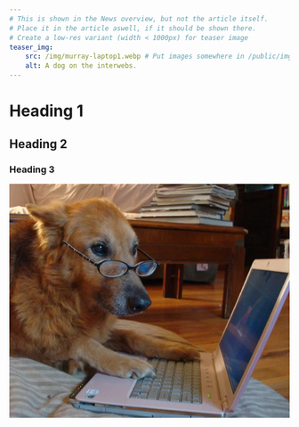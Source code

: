 ```yaml
---
# This is shown in the News overview, but not the article itself.
# Place it in the article aswell, if it should be shown there.
# Create a low-res variant (width < 1000px) for teaser image
teaser_img:
    src: /img/murray-laptop1.webp # Put images somewhere in /public/img/
    alt: A dog on the interwebs.
---
```


<!-- Headings -->
# Heading 1
## Heading 2
### Heading 3
<!-- ... -->

<!-- Add images Like this -->
![dog_laptop](/img/murray-laptop1.webp)